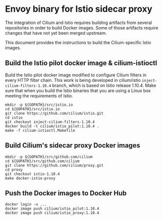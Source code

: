# Envoy binary for Istio sidecar proxy

The integration of Cilium and Istio requires building artifacts from
several repositories in order to build Docker images. Some of those
artifacts require changes that have not yet been merged upstream.

This document provides the instructions to build the Cilium-specific
Istio images.

## Build the Istio pilot docker image & cilium-istioctl

Build the Istio pilot docker image modified to configure Cilium
filters in every HTTP filter chain. This work is being developed in
cilium/istio `inject-cilium-filters-1.10.4` branch, which is based on
Istio release 1.10.4. Make sure that when you build the Istio
binaries that you are using a Linux box meeting the requirements of
Istio.

    mkdir -p ${GOPATH}/src/istio.io
    cd ${GOPATH}/src/istio.io
    git clone https://github.com/cilium/istio.git
    cd istio
    git checkout inject-cilium-filters-1.10.4
    docker build -t cilium/istio_pilot:1.10.4 .
    make -f cilium-istioctl.Makefile

## Build Cilium's sidecar proxy Docker images

    mkdir -p ${GOPATH}/src/github.com/cilium
    cd ${GOPATH}/src/github.com/cilium
    git clone https://github.com/cilium/proxy.git
    cd proxy
    git checkout istio-1.10.4
    make docker-istio-proxy

## Push the Docker images to Docker Hub

    docker login -u ...
    docker image push cilium/istio_pilot:1.10.4
    docker image push cilium/istio_proxy:1.10.4
